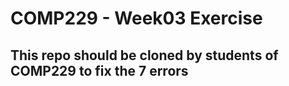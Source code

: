 # COMP229 - Week03 Exercise
## This repo should be cloned by students of COMP229 to fix the 7 errors